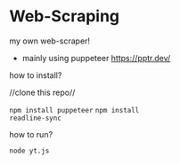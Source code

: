 # Web-Scraping
my own web-scraper!
- mainly using puppeteer
    https://pptr.dev/



how to install?

//clone this repo//

<code>npm install puppeteer</code>
<code>npm install readline-sync</code>


how to run?

<code>node yt.js</code>

